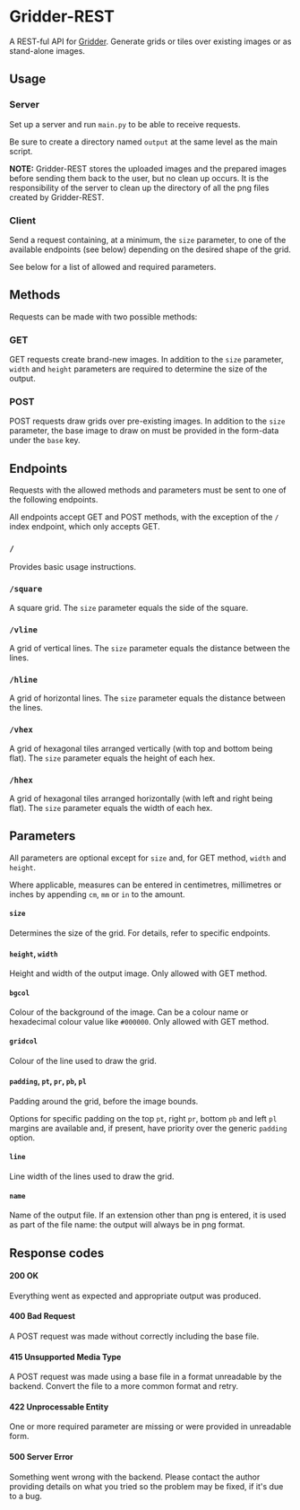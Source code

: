 # Gridder-REST
A REST-ful API for [Gridder](https://pypi.org/project/gridder/).
Generate grids or tiles over existing images or as stand-alone images.

## Usage
### Server
Set up a server and run `main.py` to be able to receive requests.

Be sure to create a directory named `output` at the same level as the main script.

**NOTE:** Gridder-REST stores the uploaded images and the prepared images before 
sending them back to the user, but no clean up occurs. It is the responsibility 
of the server to clean up the directory of all the png files created by 
Gridder-REST.

### Client
Send a request containing, at a minimum, the `size` parameter, to one of the
available endpoints (see below) depending on the desired shape of the grid.

See below for a list of allowed and required parameters.

## Methods
Requests can be made with two possible methods:

### GET
GET requests create brand-new images. In addition to the `size` parameter,
`width` and `height` parameters are required to determine the size of the output.

### POST
POST requests draw grids over pre-existing images. In addition to the `size`
parameter, the base image to draw on must be provided in the form-data under the
`base` key.

## Endpoints
Requests with the allowed methods and parameters must be sent to one of the
following endpoints.

All endpoints accept GET and POST methods, with the exception of the
`/` index endpoint, which only accepts GET.

### `/`
Provides basic usage instructions.

### `/square`
A square grid. The `size` parameter equals the side of the square.

### `/vline`
A grid of vertical lines. The `size` parameter equals the distance between 
the lines.

### `/hline`
A grid of horizontal lines. The `size` parameter equals the distance between 
the lines.

### `/vhex`
A grid of hexagonal tiles arranged vertically (with top and bottom being flat). 
The `size` parameter equals the height of each hex.

### `/hhex`
A grid of hexagonal tiles arranged horizontally (with left and right being flat). 
The `size` parameter equals the width of each hex.

## Parameters
All parameters are optional except for `size` and, for GET method, 
`width` and `height`.

Where applicable, measures can be entered in centimetres, millimetres or inches by
appending `cm`, `mm` or `in` to the amount.

#### `size`
Determines the size of the grid. For details, refer to specific endpoints.

#### `height`, `width`
Height and width of the output image. Only allowed with GET method.

#### `bgcol`
Colour of the background of the image. Can be a colour name or hexadecimal colour
value like `#000000`. Only allowed with GET method.

#### `gridcol`
Colour of the line used to draw the grid.

#### `padding`, `pt`, `pr`, `pb`, `pl`
Padding around the grid, before the image bounds.

Options for specific padding on the top `pt`, right `pr`, bottom `pb` and left `pl`
margins are available and, if present, have priority over the generic `padding`
option.

#### `line`
Line width of the lines used to draw the grid.

#### `name`
Name of the output file. If an extension other than png is entered, it is used as
part of the file name: the output will always be in png format.

## Response codes
#### 200 OK
Everything went as expected and appropriate output was produced.

#### 400 Bad Request
A POST request was made without correctly including the base file.

#### 415 Unsupported Media Type
A POST request was made using a base file in a format unreadable by the backend.
Convert the file to a more common format and retry.

#### 422 Unprocessable Entity
One or more required parameter are missing or were provided in unreadable form.

#### 500 Server Error
Something went wrong with the backend. Please contact the author providing details
on what you tried so the problem may be fixed, if it's due to a bug.
